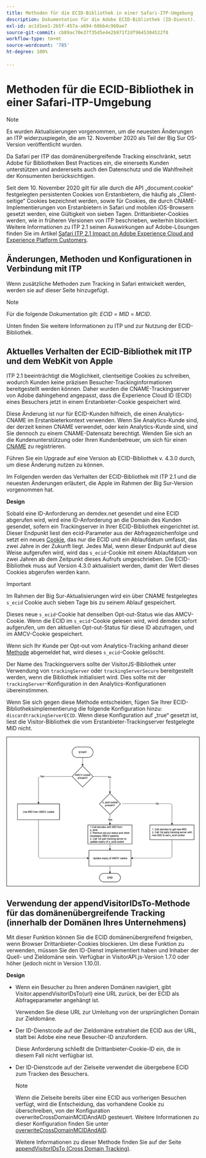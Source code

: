 ```yaml
---
title: Methoden für die ECID-Bibliothek in einer Safari-ITP-Umgebung
description: Dokumentation für die Adobe ECID-Bibliothek (ID-Dienst).
exl-id: ac1d1ee1-2b5f-457a-a694-60bb4c960ae7
source-git-commit: cb89ac70e37f35d5e4e2b971f2df9645304522f8
workflow-type: tm+mt
source-wordcount: '785'
ht-degree: 100%

---
```


# Methoden für die ECID-Bibliothek in einer Safari-ITP-Umgebung

>[!NOTE]
>
>Es wurden Aktualisierungen vorgenommen, um die neuesten Änderungen an ITP widerzuspiegeln, die am 12. November 2020 als Teil der Big Sur OS-Version veröffentlicht wurden.

Da Safari per ITP das domänenübergreifende Tracking einschränkt, setzt Adobe für Bibliotheken Best Practices ein, die einerseits Kunden unterstützen und andererseits auch den Datenschutz und die Wahlfreiheit der Konsumenten berücksichtigen.

Seit dem 10. November 2020 gilt für alle durch die API „document.cookie“ festgelegten persistenten Cookies von Erstanbietern, die häufig als „Client-seitige“ Cookies bezeichnet werden, sowie für Cookies, die durch CNAME-Implementierungen von Erstanbietern in Safari und mobilen iOS-Browsern gesetzt werden, eine Gültigkeit von sieben Tagen. Drittanbieter-Cookies werden, wie in früheren Versionen von ITP beschrieben, weiterhin blockiert. Weitere Informationen zu ITP 2.1 seinen Auswirkungen auf Adobe-Lösungen finden Sie im Artikel [Safari ITP 2.1 Impact on Adobe Experience Cloud and Experience Platform Customers](https://medium.com/adobetech/safari-itp-2-1-impact-on-adobe-experience-cloud-customers-9439cecb55ac).

## Änderungen, Methoden und Konfigurationen in Verbindung mit ITP

Wenn zusätzliche Methoden zum Tracking in Safari entwickelt werden, werden sie auf dieser Seite hinzugefügt.

>[!NOTE]
>
>Für die folgende Dokumentation gilt: *ECID* = *MID* = *MCID*.

Unten finden Sie weitere Informationen zu ITP und zur Nutzung der ECID-Bibliothek.

## Aktuelles Verhalten der ECID-Bibliothek mit ITP und dem WebKit von Apple

ITP 2.1 beeinträchtigt die Möglichkeit, clientseitige Cookies zu schreiben, wodurch Kunden keine präzisen Besucher-Trackinginformationen bereitgestellt werden können. Daher wurden die CNAME-Trackingserver von Adobe dahingehend angepasst, dass die Experience Cloud ID (ECID) eines Besuchers jetzt in einem Erstanbieter-Cookie gespeichert wird.

Diese Änderung ist nur für ECID-Kunden hilfreich, die einen Analytics-CNAME im Erstanbieterkontext verwenden. Wenn Sie Analytics-Kunde sind, der derzeit keinen CNAME verwendet, oder kein Analytics-Kunde sind, sind Sie dennoch zu einem CNAME-Datensatz berechtigt. Wenden Sie sich an die Kundenunterstützung oder Ihren Kundenbetreuer, um sich für einen [CNAME](https://experienceleague.adobe.com/docs/core-services/interface/ec-cookies/cookies-first-party.html?lang=de) zu registrieren.

Führen Sie ein Upgrade auf eine Version ab ECID-Bibliothek v. 4.3.0 durch, um diese Änderung nutzen zu können.

Im Folgenden werden das Verhalten der ECID-Bibliothek mit ITP 2.1 und die neuesten Änderungen erläutert, die Apple im Rahmen der Big Sur-Version vorgenommen hat.

**Design**

Sobald eine ID-Anforderung an demdex.net gesendet und eine ECID abgerufen wird, wird eine ID-Anforderung an die Domain des Kunden gesendet, sofern ein Trackingserver in Ihrer ECID-Bibliothek eingerichtet ist. Dieser Endpunkt liest den ecid-Parameter aus der Abfragezeichenfolge und setzt ein neues [Cookie](/help/introduction/cookies.md), das nur die ECID und ein Ablaufdatum umfasst, das zwei Jahre in der Zukunft liegt. Jedes Mal, wenn dieser Endpunkt auf diese Weise aufgerufen wird, wird das `s_ecid`-Cookie mit einem Ablaufdatum von zwei Jahren ab dem Zeitpunkt dieses Aufrufs umgeschrieben. Die ECID-Bibliothek muss auf Version 4.3.0 aktualisiert werden, damit der Wert dieses Cookies abgerufen werden kann.

>[!IMPORTANT]
>
>Im Rahmen der Big Sur-Aktualisierungen wird ein über CNAME festgelegtes `s_ecid` Cookie auch sieben Tage bis zu seinem Ablauf gespeichert.

Dieses neue `s_ecid`-Cookie hat denselben Opt-out-Status wie das AMCV-Cookie. Wenn die ECID im `s_ecid`-Cookie gelesen wird, wird demdex sofort aufgerufen, um den aktuellen Opt-out-Status für diese ID abzufragen, und im AMCV-Cookie gespeichert.

Wenn sich Ihr Kunde per Opt-out vom Analytics-Tracking anhand dieser [Methode](https://experienceleague.adobe.com/docs/analytics/implementation/js/opt-out.html?lang=de) abgemeldet hat, wird dieses `s_ecid`-Cookie gelöscht.

Der Name des Trackingservers sollte der VisitorJS-Bibliothek unter Verwendung von `trackingServer` oder `trackingServerSecure` bereitgestellt werden, wenn die Bibliothek initialisiert wird. Dies sollte mit der `trackingServer`-Konfiguration in den Analytics-Konfigurationen übereinstimmen.

Wenn Sie sich gegen diese Methode entscheiden, fügen Sie Ihrer ECID-Bibliotheksimplementierung die folgende Konfiguration hinzu: `discardtrackingServerECID`. Wenn diese Konfiguration auf „true“ gesetzt ist, liest die Visitor-Bibliothek die vom Erstanbieter-Trackingserver festgelegte MID nicht.

![](assets/itp-proposal-v1.png)

## Verwendung der appendVisitorIDsTo-Methode für das domänenübergreifende Tracking (innerhalb der Domänen Ihres Unternehmens)

Mit dieser Funktion können Sie die ECID domänenübergreifend freigeben, wenn Browser Drittanbieter-Cookies blockieren. Um diese Funktion zu verwenden, müssen Sie den ID-Dienst implementiert haben und Inhaber der Quell- und Zieldomäne sein. Verfügbar in VisitorAPI.js-Version 1.7.0 oder höher (jedoch nicht in Version 1.10.0).

**Design**

* Wenn ein Besucher zu Ihren anderen Domänen navigiert, gibt Visitor.appendVisitorIDsTo(url) eine URL zurück, bei der ECID als Abfrageparameter angehängt ist.

  Verwenden Sie diese URL zur Umleitung von der ursprünglichen Domain zur Zieldomäne.

* Der ID-Dienstcode auf der Zieldomäne extrahiert die ECID aus der URL, statt bei Adobe eine neue Besucher-ID anzufordern.

  Diese Anforderung schließt die Drittanbieter-Cookie-ID ein, die in diesem Fall nicht verfügbar ist.

* Der ID-Dienstcode auf der Zielseite verwendet die übergebene ECID zum Tracken des Besuchers.

  >[!NOTE]
  >Wenn die Zielseite bereits über eine ECID aus vorherigen Besuchen verfügt, wird die Entscheidung, das vorhandene Cookie zu überschreiben, von der Konfiguration overwriteCrossDomainMCIDAndAID gesteuert. Weitere Informationen zu dieser Konfiguration finden Sie unter [overwriteCrossDomainMCIDAndAID](/help/library/function-vars/overwrite-visitor-id.md).
  >
  >Weitere Informationen zu dieser Methode finden Sie auf der Seite [appendVisitorIDsTo (Cross Domain Tracking)](/help/library/get-set/appendvisitorid.md).
